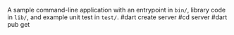 A sample command-line application with an entrypoint in `bin/`, library code
in `lib/`, and example unit test in `test/`.
#dart create server
#cd server
#dart pub get